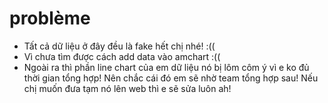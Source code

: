 # problème

- Tất cả dữ liệu ở đây đều là fake hết chị nhé! :((
- Vì chưa tìm được cách add data vào amchart :((
- Ngoài ra thì phần line chart của em dữ liệu nó bị lôm côm ý vì e ko đủ thời gian tổng hợp! Nên chắc cái đó em sẽ nhờ team tổng hợp sau! Nếu chị muốn đưa tạm nó lên web thì e sẽ sửa luôn ah!

